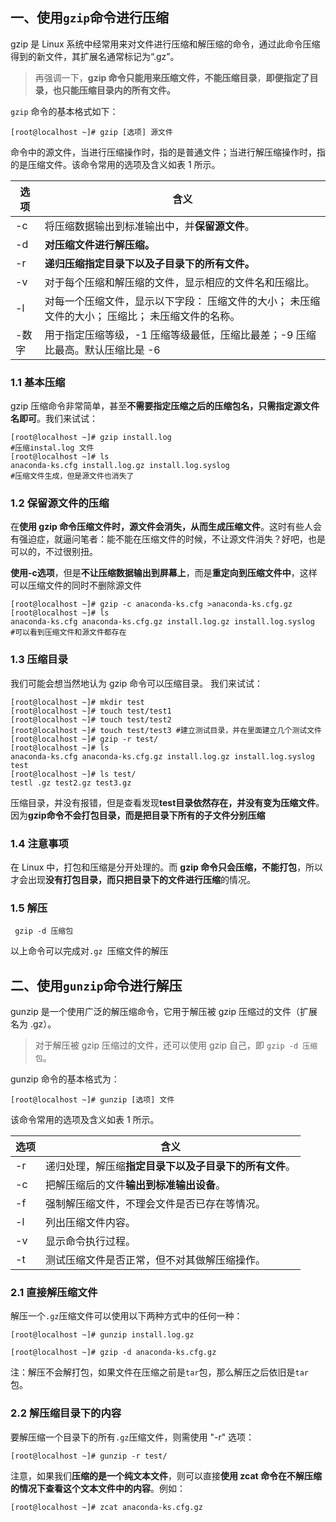 ## 一、使用`gzip`命令进行压缩

gzip 是 Linux 系统中经常用来对文件进行压缩和解压缩的命令，通过此命令压缩得到的新文件，其扩展名通常标记为“.gz”。

> 再强调一下，**gzip 命令只能用来压缩文件，不能压缩目录**，**即便指定了目录，也只能压缩目录内的所有文件。**

`gzip` 命令的基本格式如下：

```shell
[root@localhost ~]# gzip [选项] 源文件
```

命令中的源文件，当进行压缩操作时，指的是普通文件；当进行解压缩操作时，指的是压缩文件。该命令常用的选项及含义如表 1 所示。

| 选项  | 含义                                                         |
| ----- | ------------------------------------------------------------ |
| -c    | 将压缩数据输出到标准输出中，并**保留源文件**。               |
| -d    | **对压缩文件进行解压缩。**                                   |
| -r    | **递归压缩指定目录下以及子目录下的所有文件。**               |
| -v    | 对于每个压缩和解压缩的文件，显示相应的文件名和压缩比。       |
| -l    | 对每一个压缩文件，显示以下字段：  压缩文件的大小； 未压缩文件的大小； 压缩比； 未压缩文件的名称。 |
| -数字 | 用于指定压缩等级，-1 压缩等级最低，压缩比最差；-9 压缩比最高。默认压缩比是 -6 |

### 1.1 基本压缩

gzip 压缩命令非常简单，甚至**不需要指定压缩之后的压缩包名，只需指定源文件名即可**。我们来试试：

```shell
[root@localhost ~]# gzip install.log
#压缩instal.log 文件
[root@localhost ~]# ls
anaconda-ks.cfg install.log.gz install.log.syslog
#压缩文件生成，但是源文件也消失了
```

### 1.2 保留源文件的压缩

在**使用 gzip 命令压缩文件时，源文件会消失，从而生成压缩文件**。这时有些人会有强迫症，就逼问笔者：能不能在压缩文件的时候，不让源文件消失？好吧，也是可以的，不过很别扭。

**使用-c选项**，但是**不让压缩数据输出到屏幕上**，而是**重定向到压缩文件中**，这样可以压缩文件的同时不删除源文件

```shell
[root@localhost ~]# gzip -c anaconda-ks.cfg >anaconda-ks.cfg.gz
[root@localhost ~]# ls
anaconda-ks.cfg anaconda-ks.cfg.gz install.log.gz install.log.syslog
#可以看到压缩文件和源文件都存在
```

### 1.3 压缩目录

我们可能会想当然地认为 gzip 命令可以压缩目录。 我们来试试：

```shell
[root@localhost ~]# mkdir test
[root@localhost ~]# touch test/test1
[root@localhost ~]# touch test/test2
[root@localhost ~]# touch test/test3 #建立测试目录，并在里面建立几个测试文件
[root@localhost ~]# gzip -r test/
[root@localhost ~]# ls
anaconda-ks.cfg anaconda-ks.cfg.gz install.log.gz install.log.syslog test
[root@localhost ~]# ls test/
testl .gz test2.gz test3.gz
```

压缩目录，并没有报错，但是查看发现**test目录依然存在，并没有变为压缩文件**。因为**gzip命令不会打包目录，而是把目录下所有的子文件分别压缩**

### 1.4 注意事项

在 Linux 中，打包和压缩是分开处理的。而 **gzip 命令只会压缩，不能打包**，所以才会出现**没有打包目录，而只把目录下的文件进行压缩**的情况。

### 1.5 解压

```shell
 gzip -d 压缩包
```

以上命令可以完成对`.gz `压缩文件的解压

## 二、使用`gunzip`命令进行解压

gunzip 是一个使用广泛的解压缩命令，它用于解压被 gzip 压缩过的文件（扩展名为 .gz）。

> 对于解压被 gzip 压缩过的文件，还可以使用 gzip 自己，即 `gzip -d 压缩包`。

gunzip 命令的基本格式为：

```shell
[root@localhost ~]# gunzip [选项] 文件
```

该命令常用的选项及含义如表 1 所示。

| 选项 | 含义                                                   |
| ---- | ------------------------------------------------------ |
| -r   | 递归处理，解压缩**指定目录下以及子目录下的所有文件**。 |
| -c   | 把解压缩后的文件**输出到标准输出设备**。               |
| -f   | 强制解压缩文件，不理会文件是否已存在等情况。           |
| -l   | 列出压缩文件内容。                                     |
| -v   | 显示命令执行过程。                                     |
| -t   | 测试压缩文件是否正常，但不对其做解压缩操作。           |

### 2.1 直接解压缩文件

解压一个`.gz`压缩文件可以使用以下两种方式中的任何一种：

```shell
[root@localhost ~]# gunzip install.log.gz
```

```shell
[root@localhost ~]# gzip -d anaconda-ks.cfg.gz
```

注：解压不会解打包，如果文件在压缩之前是`tar`包，那么解压之后依旧是`tar`包。

### 2.2 解压缩目录下的内容

要解压缩一个目录下的所有`.gz`压缩文件，则需使用 "-r" 选项：

```shell
[root@localhost ~]# gunzip -r test/
```

注意，如果我们**压缩的是一个纯文本文件**，则可以直接**使用 zcat 命令在不解压缩的情况下查看这个文本文件中的内容**。例如：

```shell
[root@localhost ~]# zcat anaconda-ks.cfg.gz
```

